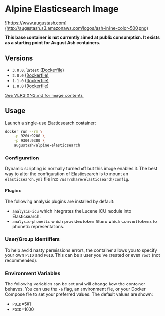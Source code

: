 # Alpine Elasticsearch Image

![https://www.augustash.com](http://augustash.s3.amazonaws.com/logos/ash-inline-color-500.png)

**This base container is not currently aimed at public consumption. It exists as a starting point for August Ash containers.**

## Versions

- `3.0.0`, `latest` [(Dockerfile)](https://github.com/augustash/docker-alpine-elasticsearch/blob/3.0.0/Dockerfile)
- `2.0.0` [(Dockerfile)](https://github.com/augustash/docker-alpine-elasticsearch/blob/2.0.0/Dockerfile)
- `1.1.0` [(Dockerfile)](https://github.com/augustash/docker-alpine-elasticsearch/blob/1.1.0/Dockerfile)
- `1.0.0` [(Dockerfile)](https://github.com/augustash/docker-alpine-elasticsearch/blob/1.0.0/Dockerfile)

[See VERSIONS.md for image contents.](https://github.com/augustash/docker-alpine-elasticsearch/blob/master/VERSIONS.md)

## Usage

Launch a single-use Elasticsearch container:

```bash
docker run --rm \
    -p 9200:9200 \
    -p 9300:9300 \
    augustash/alpine-elasticsearch
```

### Configuration

Dynamic scripting is normally turned off but this image enables it. The best way to alter the configuration of Elasticsearch is to mount an `elasticsearch.yml` file into `/usr/share/elasticsearch/config`.

#### Plugins

The following analysis plugins are installed by default:

- `analysis-icu` which integrates the Lucene ICU module into Elasticsearch.
- `analysis-phonetic` which provides token filters which convert tokens to phonetic representations.

### User/Group Identifiers

To help avoid nasty permissions errors, the container allows you to specify your own `PUID` and `PGID`. This can be a user you've created or even `root` (not recommended).

### Environment Variables

The following variables can be set and will change how the container behaves. You can use the `-e` flag, an environment file, or your Docker Compose file to set your preferred values. The default values are shown:

- `PUID`=501
- `PGID`=1000
